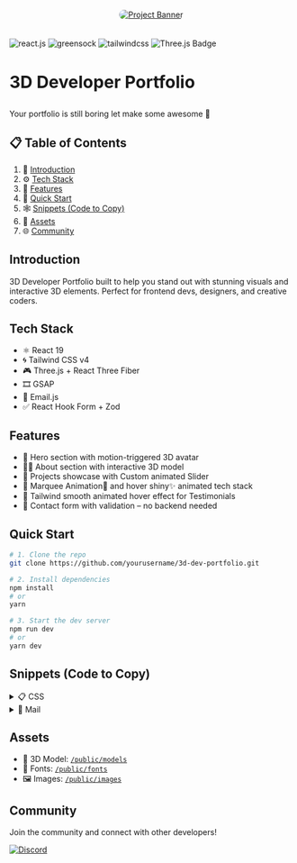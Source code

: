 <div >
  <br />
   <div align="center" >
    <a href="https://youtu.be/zA9r5zTllx4" target="_blank">
      <img  src="https://github.com/user-attachments/assets/380f7399-253b-4ec2-bf1e-1eef6e72b0f8" style="border-radius:10px;"  alt="Project Banner">
    </a></div>
  <br />
  <br />

  <div>
    <img src="https://img.shields.io/badge/-React_JS_V19-black?style=for-the-badge&logoColor=white&logo=react&color=007ACC" alt="react.js" />
    <img src="https://img.shields.io/badge/-GSAP-black?style=for-the-badge&logoColor=white&logo=greensock&color=88CE02" alt="greensock" />
    <img src="https://img.shields.io/badge/-Tailwind_CSS_v4-black?style=for-the-badge&logoColor=white&logo=tailwindcss&color=030712" alt="tailwindcss" />
    <img src="https://img.shields.io/badge/-Three.js-FFFFFF?style=for-the-badge&logo=three.js&logoColor=black" alt="Three.js Badge" />
   
  </div>

  <h3 style="font-weight:700;font-size:30px;">3D Developer Portfolio</h3>

   <div >
     Your portfolio is still boring let make some awesome 🚀
    </div>
</div>

## 📋 <a name="table">Table of Contents</a>

1. 🤖 [Introduction](#introduction)
2. ⚙️ [Tech Stack](#tech-stack)
3. 🔋 [Features](#features)
4. 🤸 [Quick Start](#quick-start)
5. 🕸️ [Snippets (Code to Copy)](#snippets)
6. 🔗 [Assets](#links)
7. 🌐 [Community](#more)

## Introduction

3D Developer Portfolio built to help you stand out with stunning visuals and interactive 3D elements. Perfect for frontend devs, designers, and creative coders.

## Tech Stack

- ⚛️ React 19
- 🌀 Tailwind CSS v4
- 🎮 Three.js + React Three Fiber
- 🎞️ GSAP
- 📩 Email.js
- ✅ React Hook Form + Zod

## Features

- 🎥 Hero section with motion-triggered 3D avatar
- 👨‍💻 About section with interactive 3D model
- 📁 Projects showcase with Custom animated Slider
- 🔄 Marquee Animation🚀 and hover shiny✨ animated tech stack
- 👦 Tailwind smooth animated hover effect for Testimonials
- 📨 Contact form with validation – no backend needed

## Quick Start

```bash
# 1. Clone the repo
git clone https://github.com/yourusername/3d-dev-portfolio.git

# 2. Install dependencies
npm install
# or
yarn

# 3. Start the dev server
npm run dev
# or
yarn dev
```

## Snippets (Code to Copy)

<details>
  <summary>📋 CSS</summary>

```js
// Example JavaScript snippet
@import "tailwindcss";

@layer base {
@font-face {
  font-family: "aeonik";
  src: url("/fonts/Aeonik-Light.ttf") format("truetype");
  font-weight: 300;
  font-style: normal;
}

@font-face {
  font-family: "aeonik";
  src: url("/fonts/Aeonik-Regular.ttf") format("truetype");
  font-weight: 400;
  font-style: normal;
}

@font-face {
  font-family: "aeonik";
  src: url("/fonts/Aeonik-Medium.ttf") format("truetype");
  font-weight: 500;
  font-style: normal;
}

@font-face {
  font-family: "aeonik";
  src: url("/fonts/Aeonik-Black.ttf") format("truetype");
  font-weight: 700;
  font-style: normal;
}
}

@theme {
--font-sans: "aeonik";
--color-blue-50: #598eff;
--color-blue-300: #1c34ff;
--color-white-50: #fdfdfd;
--color-black-100: #0b0620;
--color-black-300: #17151f;
--color-pink-100: #ff28d5;
}

html,
body {
width: 100dvw;
overflow-x: hidden;
background-color: #0b0620;
color: #a7a7a7;
scroll-behavior: smooth;
}

section {
width: 100dvw;
min-height: 100dvh;
}

@layer utilities {
.flex-center {
  @apply flex items-center justify-center;
}
}

@layer components {
.gradient-title {
  background: linear-gradient(
    180deg,
    #fdfdfd 43.1%,
    rgba(253, 253, 253, 0) 100%
  );
  -webkit-background-clip: text;
  -webkit-text-fill-color: transparent;
}
.gradient-border {
  border-radius: 20px;
  position: relative;
  overflow: hidden;
}
.gradient-border::before {
  content: "";
  position: absolute;
  inset: 0;
  padding: 1.5px; /* Border width */
  border-radius: 20px;
  background: linear-gradient(
    20deg,
    #fdfdfd 0%,
    rgba(253, 253, 253, 0) 100%
  ); /* Gradient colors */
  -webkit-mask: linear-gradient(#fff 0 0) content-box,
    linear-gradient(#fff 0 0);
  -webkit-mask-composite: destination-out;
  mask-composite: exclude;
}
.gradient-box {
  background: rgb(11, 6, 32);
  background: linear-gradient(
    0deg,
    rgba(11, 6, 32, 1) 0%,
    rgba(16, 11, 51, 0.7217480742296919) 23%,
    rgba(16, 11, 51, 0) 100%
  );
}
.gradient-sphere {
  position: absolute;
  width: 700px;
  height: 700px;
  border-radius: 50%;
  filter: blur(200px);
}
.sphere-1 {
  background: radial-gradient(circle, #ff28d5, #ff28d5);
  top: -100px;
  left: 300px;
  animation: wander-left 10s ease-in-out infinite;
}
.sphere-2 {
  background: radial-gradient(circle, #1c34ff, #1c34ff);
  top: 100px;
  right: 300px;
  animation: wander-right 12s ease-in-out infinite;
}
/* tech stack */
.about-gradient-sphere {
  position: absolute;
  width: 400px;
  height: 400px;
  border-radius: 50%;
  filter: blur(200px);
}
.about-sphere-1 {
  background: radial-gradient(circle, #ff28d5, #ff28d5);
  bottom: 300px;
  right: 150px;
  animation: wander-left 10s ease-in-out infinite;
}
.about-sphere-2 {
  background: radial-gradient(circle, #1c34ff, #1c34ff);
  bottom: 100px;
  right: 50px;
}
.tech-stack-gradient-left-box {
  background: rgb(11, 6, 32);
  background: linear-gradient(
    90deg,
    rgba(11, 6, 32, 1) 0%,
    rgba(11, 6, 32, 0.6601234243697479) 53%,
    rgba(16, 11, 51, 0) 100%
  );
}
.tech-stack-gradient-right-box {
  background: rgb(11, 6, 32);
  background: linear-gradient(
    -90deg,
    rgba(11, 6, 32, 1) 0%,
    rgba(11, 6, 32, 0.6601234243697479) 53%,
    rgba(16, 11, 51, 0) 100%
  );
}
/* marquee */
.marquee {
  width: 100dvw;
  overflow: hidden;
  position: relative;
}
.marquee-box {
  display: flex;
  align-items: center;
  width: 200%;
  height: 100%;
  position: absolute;
  overflow: hidden;
  animation: marquee 60s linear infinite;
}
.marquee-item {
  float: left;
}
.marquee-item:after {
  content: "";
  position: absolute;
  top: 100%;
  right: -100%;
  bottom: -100%;
  left: -100%;
  background: linear-gradient(
    to bottom,
    rgba(229, 172, 142, 0),
    rgba(255, 255, 255, 0.5) 50%,
    rgba(229, 172, 142, 0)
  );
}
/*This activates the shine once the button has been hovered*/
.marquee-item:hover::after,
button:focus::after {
  animation: shine 1s forwards;
}
/* projects */
.projects-gradient-sphere {
  position: absolute;
  width: 500px;
  height: 500px;
  border-radius: 50%;
  filter: blur(150px);
}
.projects-sphere-1 {
  background: radial-gradient(circle, #ff28d5, #ff28d5);
  top: 300px;
  left: 50px;
}
.projects-sphere-2 {
  background: radial-gradient(circle, #1c34ff, #1c34ff);
  top: 400px;
  left: 150px;
}
/* carousel */
.carousel-gradient-left-box {
  background: rgb(11, 6, 32);
  background: linear-gradient(
    90deg,
    rgba(11, 6, 32, 1) 0%,
    rgba(11, 6, 32, 0) 100%,
    rgba(11, 6, 32, 0) 100%
  );
}

.carousel-gradient-right-box {
  background: rgb(11, 6, 32);
  background: linear-gradient(
    -90deg,
    rgba(11, 6, 32, 1) 0%,
    rgba(11, 6, 32, 0) 100%,
    rgba(11, 6, 32, 0) 100%
  );
}
/* testimonial */
.testimonial-gradient-sphere {
  position: absolute;
  width: 500px;
  height: 500px;
  border-radius: 50%;
  filter: blur(150px);
}
.testimonial-sphere-1 {
  background: radial-gradient(circle, #ff28d5, #ff28d5);
  bottom: 300px;
  right: 100px;
}
.testimonial-sphere-2 {
  background: radial-gradient(circle, #1c34ff, #1c34ff);
  bottom: 100px;
  right: 0px;
  animation: wander-right 16s ease-in-out infinite;
}
/* nav-side-bar */
.side-bar-bg {
  border-bottom: 1px solid rgba(255, 255, 255, 0.01);
  background: rgba(23, 21, 31, 0.7);
  backdrop-filter: blur(10px);
}
}

@keyframes wander-left {
0% {
  transform: translateX(0);
}
50% {
  transform: translateX(-20vw) translateY(50vh);
}
100% {
  transform: translateX(0);
}
}

@keyframes wander-right {
0% {
  transform: translateX(0);
}
50% {
  transform: translateX(30vw) translateY(-50vh);
}
100% {
  transform: translateX(0);
}
}
@keyframes rotate {
from {
  transform: rotate(0deg);
}
to {
  transform: rotate(360deg);
}
}

@keyframes shine {
100% {
  transform: rotateZ(60deg) translate(1em, -15em);
}
}

@keyframes marquee {
0% {
  left: 0;
}
100% {
  left: -100%;
}
}

/* tablet */
@media screen and (min-width: 1024px) {
.testimonial-card:nth-of-type(even) {
  transform: translateY(70px);
}
}

```

</details>

<details> 
<summary>
💌 Mail
</summary>

```html
<div
  style="font-family: system-ui, sans-serif, Arial; font-size: 14px; max-width: 600px; margin: 0 auto; border: 1px solid #e0e0e0; border-radius: 10px; overflow: hidden; box-shadow: 0 4px 8px rgba(0, 0, 0, 0.1);"
>
  <!-- Envelope Header -->
  <div
    style="background-color: #f8f9fa; padding: 20px; text-align: center; border-bottom: 1px dashed #cccccc;"
  >
    <div style="font-size: 18px; color: #2c3e50; font-weight: bold;">
      📨 You've Got Mail!
    </div>
    <div style="font-size: 14px; color: #7f8c8d; margin-top: 5px;">
      A message from {{name}} has arrived.
    </div>
  </div>

  <!-- Message Body -->
  <div style="padding: 20px;">
    <div style="display: flex; align-items: flex-start;">
      <!-- Avatar -->
      <div
        style="padding: 10px; margin-right: 15px; background-color: #e3f2fd; border-radius: 50%; font-size: 24px;"
      >
        &#x1F464;
      </div>
      <!-- Sender Details -->
      <div>
        <div style="font-size: 16px; color: #2c3e50; font-weight: bold;">
          {{name}}
        </div>
        <div style="font-size: 12px; color: #95a5a6; margin-bottom: 10px;">
          {{time}}
        </div>
        <div style="font-size: 14px; color: #34495e; line-height: 1.5;">
          {{message}}
        </div>
      </div>
    </div>
  </div>

  <!-- Title & Email Section -->
  <div
    style="background-color: #f8f9fa; padding: 20px; border-top: 1px dashed #cccccc;"
  >
    <div style="font-size: 14px; color: #2c3e50; margin-bottom: 10px;">
      <strong>📌 Title:</strong> {{title}}
    </div>
    <div style="font-size: 14px; color: #2c3e50;">
      <strong>📧 Email:</strong> {{email}}
    </div>
  </div>

  <!-- Footer -->
  <div
    style="background-color: #2c3e50; padding: 15px; text-align: center; color: #ffffff; font-size: 12px;"
  >
    Please respond at your earliest convenience.
  </div>
</div>
```

</details>

## Assets

- 🧍 3D Model: [`/public/models`](https://github.com/Fullstack-Empire/3D-Dev-Portfolio/tree/main/public/models)
- 🪮 Fonts: [`/public/fonts`](https://github.com/Fullstack-Empire/3D-Dev-Portfolio/tree/main/public/fonts)
- 🖼️ Images: [`/public/images`](https://github.com/Fullstack-Empire/3D-Dev-Portfolio/tree/main/public/images)

## Community

Join the community and connect with other developers!

[![Discord](https://img.shields.io/discord/your-server-id?label=Join%20Discord&logo=discord&style=for-the-badge&color=5865F2)](https://discord.gg/q8yRGB7pMa)

